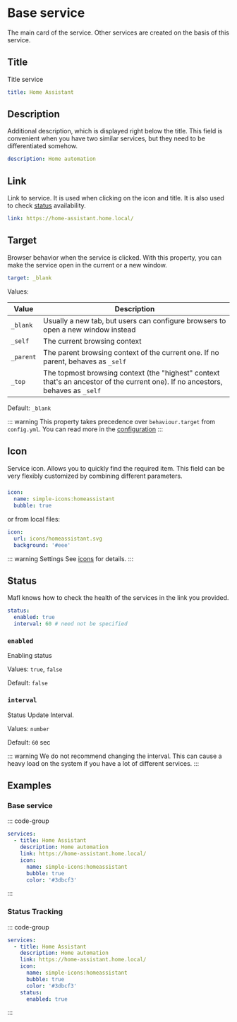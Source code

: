 # Base service

<preview-service name="base" />

The main card of the service.
Other services are created on the basis of this service.

## Title

Title service

```yaml
title: Home Assistant
```

## Description

Additional description, which is displayed right below the title.
This field is convenient when you have two similar services, but they need to be differentiated somehow.

```yaml
description: Home automation
```

## Link

Link to service. It is used when clicking on the icon and title.
It is also used to check [status](#status) availability.

```yaml
link: https://home-assistant.home.local/
```

## Target <in-version value="0.7.6" />

Browser behavior when the service is clicked.
With this property, you can make the service open in the current or a new window.

```yaml
target: _blank
```

Values:

| Value     | Description                                                                                                                     |
|-----------|---------------------------------------------------------------------------------------------------------------------------------|
| `_blank`  | Usually a new tab, but users can configure browsers to open a new window instead                                                |
| `_self`   | The current browsing context                                                                                                    |
| `_parent` | The parent browsing context of the current one. If no parent, behaves as `_self`                                                |
| `_top`    | The topmost browsing context (the "highest" context that's an ancestor of the current one). If no ancestors, behaves as `_self` |

Default: `_blank`

::: warning
This property takes precedence over `behaviour.target` from `config.yml`. You can read more in the [configuration](../reference/configuration.md#target)
:::

## Icon

Service icon. Allows you to quickly find the required item.
This field can be very flexibly customized by combining different parameters.

###
```yaml
icon:
  name: simple-icons:homeassistant
  bubble: true
```

or from local files:

```yaml
icon:
  url: icons/homeassistant.svg
  background: '#eee'
```

::: warning Settings
See [icons](../reference/icons.md) for details.
:::

## Status

Mafl knows how to check the health of the services in the link you provided.

```yaml
status:
  enabled: true
  interval: 60 # need not be specified
```

### `enabled`

Enabling status

Values: `true`, `false`

Default: `false`

### `interval`

Status Update Interval.

Values: `number`

Default: `60` sec

::: warning
We do not recommend changing the interval. This can cause a heavy load on the system if you have a lot of different services.
:::

## Examples

### Base service

::: code-group
```yaml [config.yml]
services:
  - title: Home Assistant
    description: Home automation
    link: https://home-assistant.home.local/
    icon:
      name: simple-icons:homeassistant
      bubble: true
      color: '#3dbcf3'
```
:::

### Status Tracking

::: code-group
```yaml [config.yml]
services:
  - title: Home Assistant
    description: Home automation
    link: https://home-assistant.home.local/
    icon:
      name: simple-icons:homeassistant
      bubble: true
      color: '#3dbcf3'
    status:
      enabled: true
```
:::
